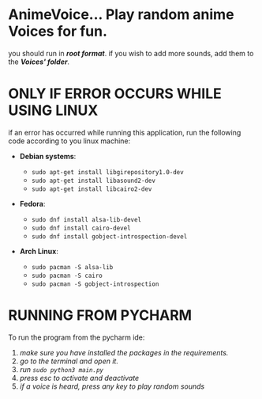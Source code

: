 # AnimeVoice... Play random anime Voices for fun.
you should run in ***root format***.
if you wish to add more sounds, add them to the ***Voices' folder***.

# ONLY IF ERROR OCCURS WHILE USING LINUX
if an error has occurred while running this application, run the following code according to you linux machine:

* __Debian systems__:
  * ` sudo apt-get install libgirepository1.0-dev `
  * ` sudo apt-get install libasound2-dev `
  * ` sudo apt-get install libcairo2-dev `

* __Fedora__:
  * ` sudo dnf install alsa-lib-devel `
  * ` sudo dnf install cairo-devel `
  * ` sudo dnf install gobject-introspection-devel `
  
* __Arch Linux__:
  * ` sudo pacman -S alsa-lib `
  * ` sudo pacman -S cairo `
  * ` sudo pacman -S gobject-introspection `

# RUNNING FROM PYCHARM
To run the program from the pycharm ide:
1. *make sure you have installed the packages in the requirements.*
2. *go to the terminal and open it.*
3. *run `sudo python3 main.py`*
4. *press esc to activate and deactivate*
5. *if a voice is heard, press any key to play random sounds*




